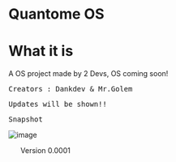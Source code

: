 # Quantome OS 

# What it is

A OS project made by 2 Devs, OS coming soon! 
<pre>
Creators : Dankdev & Mr.Golem
</pre>
<pre>
Updates will be shown!!
</pre>

<pre>
Snapshot
</pre>


![image](https://user-images.githubusercontent.com/98686183/189289762-94bf44a6-d66d-4db3-8f5e-db322fea9cf6.png)
<ul>Version 0.0001</ul>
